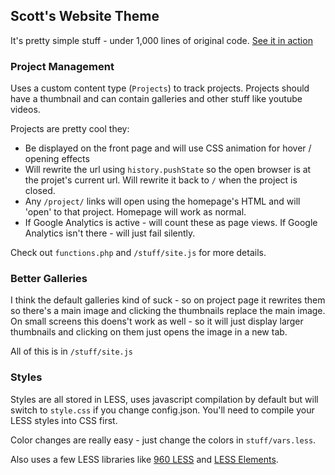 ## Scott's Website Theme

It's pretty simple stuff - under 1,000 lines of original code. [See it in action](http://scottduncombe.com)

### Project Management

Uses a custom content type (`Projects`) to track projects. Projects should have a thumbnail and can contain galleries and other stuff like youtube videos.

Projects are pretty cool they:

 * Be displayed on the front page and will use CSS animation for hover / opening effects
 * Will rewrite the url using `history.pushState` so the open browser is at the projet's current url. Will rewrite it back to `/` when the project is closed.
 * Any `/project/` links will open using the homepage's HTML and will 'open' to that project. Homepage will work as normal.
 * If Google Analytics is active - will count these as page views. If Google Analytics isn't there - will just fail silently.

Check out `functions.php` and `/stuff/site.js` for more details.

### Better Galleries

I think the default galleries kind of suck - so on project page it rewrites them so there's a main image and clicking the thumbnails replace the main image. On small screens this doens't work as well - so it will just display larger thumbnails and clicking on them just opens the image in a new tab.

All of this is in `/stuff/site.js`


### Styles

Styles are all stored in LESS, uses javascript compilation by default but will switch to `style.css` if you change config.json. You'll need to compile your LESS styles into CSS first.

Color changes are really easy - just change the colors in `stuff/vars.less`.

Also uses a few LESS libraries like [960 LESS](https://github.com/DavidTurner/960-LESS) and [LESS Elements](http://lesselements.com).